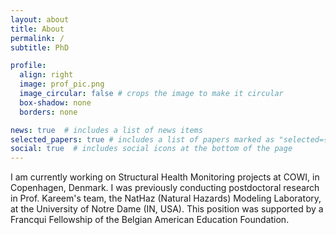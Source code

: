 ```yaml
---
layout: about
title: About
permalink: /
subtitle: PhD

profile:
  align: right
  image: prof_pic.png
  image_circular: false # crops the image to make it circular
  box-shadow: none
  borders: none

news: true  # includes a list of news items
selected_papers: true # includes a list of papers marked as "selected={true}"
social: true  # includes social icons at the bottom of the page
---
```


I am currently working on Structural Health Monitoring projects at COWI, in Copenhagen, Denmark. I was previously conducting postdoctoral research in Prof. Kareem's team, the NatHaz (Natural Hazards) Modeling Laboratory, at the University of Notre Dame (IN, USA). This position was supported by a Francqui Fellowship of the Belgian American Education Foundation.
